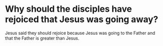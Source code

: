 # Why should the disciples have rejoiced that Jesus was going away?

Jesus said they should rejoice because Jesus was going to the Father and that the Father is greater than Jesus.
